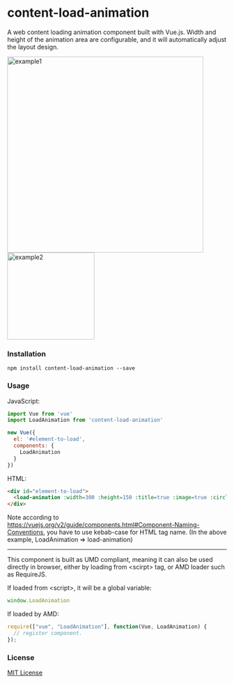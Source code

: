 # content-load-animation
A web content loading animation component built with Vue.js. Width and height of the animation area are configurable, and it will automatically adjust the layout design.  
  
<img src="https://j.gifs.com/oQn3ML.gif" alt="example1" width="450px"/> <img src="https://j.gifs.com/kZjYyJ.gif" alt="example2" width="200px"/>

### Installation
```nohighlight
npm install content-load-animation --save
```

### Usage
JavaScript:
```javascript
import Vue from 'vue'
import LoadAnimation from 'content-load-animation'

new Vue({
  el: '#element-to-load',
  components: {
    LoadAnimation    
  }
})
```

HTML:
```html
<div id="element-to-load">
  <load-animation :width=300 :height=150 :title=true :image=true :circle-image=false></load-animation>
</div>
```
Note according to https://vuejs.org/v2/guide/components.html#Component-Naming-Conventions, you have to use kebab-case for HTML tag name. (In the above example, LoadAnimation => load-animation)

------

This component is built as UMD compliant, meaning it can also be used directly in browser, either by loading from \<scirpt\> tag, or AMD loader such as RequireJS.
  
If loaded from \<script\>, it will be a global variable:
```javascript
window.LoadAnimation
```
If loaded by AMD:
```javascript
require(["vue", "LoadAnimation"], function(Vue, LoadAnimation) {
  // register component.
});
```

### License
[MIT License](https://github.com/yuanhang3260/content-load-placeholder/blob/master/LICENSE)
